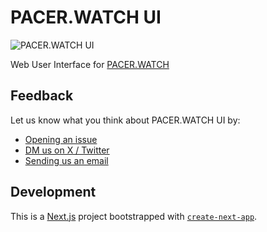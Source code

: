 # PACER.WATCH UI

![PACER.WATCH UI](https://pacer.watch/public/screenshot.png)

Web User Interface for [PACER.WATCH](https://pacer.watch/)

## Feedback

Let us know what you think about PACER.WATCH UI by:

- [Opening an issue](https://github.com/kitayoshi/pacer-watch-ui/issues/new/choose)
- [DM us on X / Twitter](https://x.com/kitayoshi_son)
- [Sending us an email](mailto:midare@utakana.de)

## Development

This is a [Next.js](https://nextjs.org/) project bootstrapped with [`create-next-app`](https://github.com/vercel/next.js/tree/canary/packages/create-next-app).
